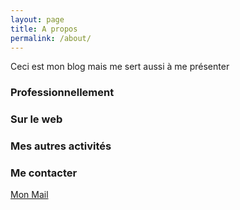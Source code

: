 ```yaml
---
layout: page
title: A propos
permalink: /about/
---
```


Ceci est mon blog mais me sert aussi à me présenter

### Professionnellement


### Sur le web



### Mes autres activités


### Me contacter

[Mon Mail](mailto:icemanfr75@gmail.com)
